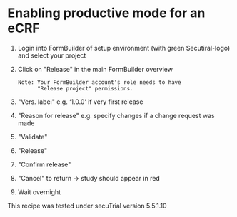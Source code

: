 # Enabling productive mode for an eCRF 

1. Login into FormBuilder of setup environment (with green Secutiral-logo) and select your project<br>
2. Click on "Release"  in the main FormBuilder overview <br>

    ```
    Note: Your FormBuilder account's role needs to have 
          "Release project" permissions.
    ```

3. "Vers. label" e.g. ‘1.0.0’ if very first release
4. "Reason for release" e.g. specify changes if a change request was made
5. "Validate"
6. "Release"
7. "Confirm release"
8. "Cancel" to return → study should appear in red
9. Wait overnight
 
 
This recipe was tested under secuTrial version 5.5.1.10
